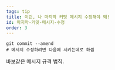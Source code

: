 ```yaml
---
tags: tip
title: 이런, 나 마지막 커밋 메시지 수정해야 돼!
id: 마지막-커밋-메시지-수정
order: 3
---
```

```git
git commit --amend
# 메시지 수정하려면 다음에 시키는데로 하셈
```

바보같은 메시지 규격 법칙.